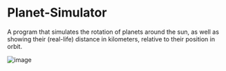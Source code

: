 # Planet-Simulator
A program that simulates the rotation of planets around the sun, as well as showing their (real-life) distance in kilometers, relative to their position in orbit.

![image](https://github.com/imDanielMarinca/Planet-Simulator/assets/148920936/97b53464-e259-4ffa-bcae-26c6984361b9)
